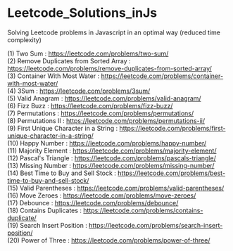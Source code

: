 # Leetcode_Solutions_inJs

Solving Leetcode problems in Javascript in an optimal way (reduced time complexity)

(1) Two Sum : https://leetcode.com/problems/two-sum/  
(2) Remove Duplicates from Sorted Array : https://leetcode.com/problems/remove-duplicates-from-sorted-array/  
(3) Container With Most Water : https://leetcode.com/problems/container-with-most-water/  
(4) 3Sum : https://leetcode.com/problems/3sum/  
(5) Valid Anagram : https://leetcode.com/problems/valid-anagram/  
(6) Fizz Buzz : https://leetcode.com/problems/fizz-buzz/  
(7) Permutations : https://leetcode.com/problems/permutations/  
(8) Permutations II : https://leetcode.com/problems/permutations-ii/  
(9) First Unique Character in a String : https://leetcode.com/problems/first-unique-character-in-a-string/  
(10) Happy Number : https://leetcode.com/problems/happy-number/  
(11) Majority Element : https://leetcode.com/problems/majority-element/  
(12) Pascal's Triangle : https://leetcode.com/problems/pascals-triangle/  
(13) Missing Number : https://leetcode.com/problems/missing-number/  
(14) Best Time to Buy and Sell Stock : https://leetcode.com/problems/best-time-to-buy-and-sell-stock/  
(15) Valid Parentheses : https://leetcode.com/problems/valid-parentheses/  
(16) Move Zeroes : https://leetcode.com/problems/move-zeroes/  
(17) Debounce : https://leetcode.com/problems/debounce/  
(18) Contains Duplicates : https://leetcode.com/problems/contains-duplicate/  
(19) Search Insert Position : https://leetcode.com/problems/search-insert-position/  
(20) Power of Three : https://leetcode.com/problems/power-of-three/
